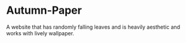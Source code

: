 # Autumn-Paper
A website that has randomly falling leaves and is heavily aesthetic and works with lively wallpaper.
